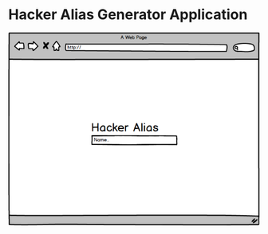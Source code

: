 # Hacker Alias Generator Application

![alt tag](https://github.com/RhodesPeter/hacker-alias-application/blob/images/Hacker%20Alias%20Mockup%201.png)
